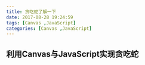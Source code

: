 ```yaml
---
title: 贪吃蛇了解一下
date: 2017-08-28 19:24:59
tags: [Canvas ,JavaScript]
categories: [Canvas ,JavaScript]
---
```

## 利用Canvas与JavaScript实现贪吃蛇
